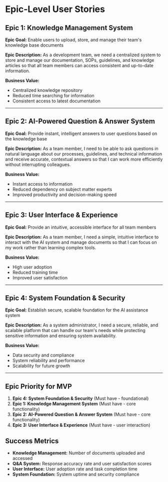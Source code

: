 # Epic-Level User Stories

## Epic 1: Knowledge Management System
**Epic Goal:** Enable users to upload, store, and manage their team's knowledge base documents

**Epic Description:** 
As a development team, we need a centralized system to store and manage our documentation, SOPs, guidelines, and knowledge articles so that all team members can access consistent and up-to-date information.

**Business Value:** 
- Centralized knowledge repository
- Reduced time searching for information
- Consistent access to latest documentation

---

## Epic 2: AI-Powered Question & Answer System
**Epic Goal:** Provide instant, intelligent answers to user questions based on the knowledge base

**Epic Description:** 
As a team member, I need to be able to ask questions in natural language about our processes, guidelines, and technical information and receive accurate, contextual answers so that I can work more efficiently without interrupting colleagues.

**Business Value:** 
- Instant access to information
- Reduced dependency on subject matter experts
- Improved productivity and decision-making speed

---

## Epic 3: User Interface & Experience
**Epic Goal:** Provide an intuitive, accessible interface for all team members

**Epic Description:** 
As a team member, I need a simple, intuitive interface to interact with the AI system and manage documents so that I can focus on my work rather than learning complex tools.

**Business Value:** 
- High user adoption
- Reduced training time
- Improved user satisfaction

---

## Epic 4: System Foundation & Security
**Epic Goal:** Establish secure, scalable foundation for the AI assistance system

**Epic Description:** 
As a system administrator, I need a secure, reliable, and scalable platform that can handle our team's needs while protecting sensitive information and ensuring system availability.

**Business Value:** 
- Data security and compliance
- System reliability and performance
- Scalability for future growth

---

## Epic Priority for MVP
1. **Epic 4: System Foundation & Security** (Must have - foundational)
2. **Epic 1: Knowledge Management System** (Must have - core functionality)
3. **Epic 2: AI-Powered Question & Answer System** (Must have - core functionality)
4. **Epic 3: User Interface & Experience** (Must have - user interaction)

## Success Metrics
- **Knowledge Management:** Number of documents uploaded and accessed
- **Q&A System:** Response accuracy rate and user satisfaction scores
- **User Interface:** User adoption rate and task completion time
- **System Foundation:** System uptime and security compliance
